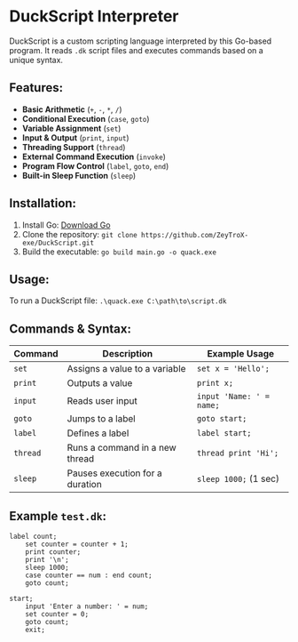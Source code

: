 # DuckScript Interpreter

DuckScript is a custom scripting language interpreted by this Go-based program. It reads `.dk` script files and executes commands based on a unique syntax.

## Features:

- **Basic Arithmetic** (`+`, `-`, `*`, `/`)
- **Conditional Execution** (`case`, `goto`)
- **Variable Assignment** (`set`)
- **Input & Output** (`print`, `input`)
- **Threading Support** (`thread`)
- **External Command Execution** (`invoke`)
- **Program Flow Control** (`label`, `goto`, `end`)
- **Built-in Sleep Function** (`sleep`)

## Installation:

1. Install Go: [Download Go](https://go.dev/dl/)
2. Clone the repository: `git clone https://github.com/ZeyTroX-exe/DuckScript.git`
3. Build the executable: `go build main.go -o quack.exe`

## Usage:
To run a DuckScript file: `.\quack.exe C:\path\to\script.dk`

## Commands & Syntax:

| Command  | Description                        | Example Usage           |
|----------|------------------------------------|-------------------------|
| `set`    | Assigns a value to a variable     | `set x = 'Hello';`       |
| `print`  | Outputs a value                   | `print x;`               |
| `input`  | Reads user input                  | `input 'Name: ' = name;` |
| `goto`   | Jumps to a label                  | `goto start;`            |
| `label`  | Defines a label                   | `label start;`           |
| `thread` | Runs a command in a new thread    | `thread print 'Hi';`     |
| `sleep`  | Pauses execution for a duration   | `sleep 1000;` (1 sec)    |

## Example `test.dk`:

```
label count;
    set counter = counter + 1;
    print counter;
    print '\n';
    sleep 1000;
    case counter == num : end count;
    goto count;

start;
    input 'Enter a number: ' = num;
    set counter = 0;
    goto count;
    exit;
```

